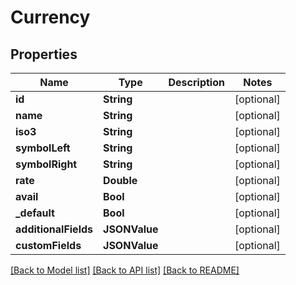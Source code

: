 # Currency

## Properties
Name | Type | Description | Notes
------------ | ------------- | ------------- | -------------
**id** | **String** |  | [optional] 
**name** | **String** |  | [optional] 
**iso3** | **String** |  | [optional] 
**symbolLeft** | **String** |  | [optional] 
**symbolRight** | **String** |  | [optional] 
**rate** | **Double** |  | [optional] 
**avail** | **Bool** |  | [optional] 
**_default** | **Bool** |  | [optional] 
**additionalFields** | **JSONValue** |  | [optional] 
**customFields** | **JSONValue** |  | [optional] 

[[Back to Model list]](../README.md#documentation-for-models) [[Back to API list]](../README.md#documentation-for-api-endpoints) [[Back to README]](../README.md)



